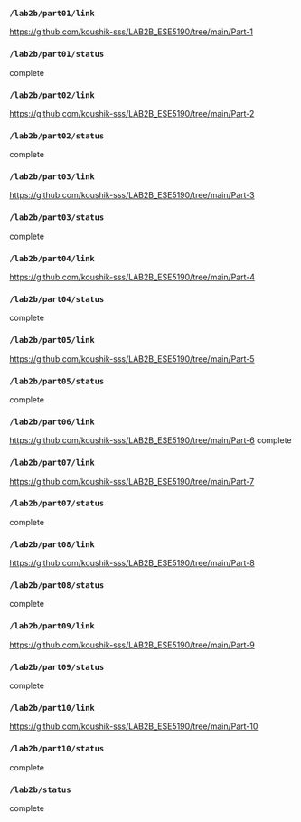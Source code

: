 ### `/lab2b/part01/link`
https://github.com/koushik-sss/LAB2B_ESE5190/tree/main/Part-1
### `/lab2b/part01/status`
complete
### `/lab2b/part02/link`
https://github.com/koushik-sss/LAB2B_ESE5190/tree/main/Part-2
### `/lab2b/part02/status`
complete
### `/lab2b/part03/link`
https://github.com/koushik-sss/LAB2B_ESE5190/tree/main/Part-3
### `/lab2b/part03/status`
complete
### `/lab2b/part04/link`
https://github.com/koushik-sss/LAB2B_ESE5190/tree/main/Part-4
### `/lab2b/part04/status`
complete
### `/lab2b/part05/link`
https://github.com/koushik-sss/LAB2B_ESE5190/tree/main/Part-5
### `/lab2b/part05/status`
complete
### `/lab2b/part06/link`
https://github.com/koushik-sss/LAB2B_ESE5190/tree/main/Part-6
complete
### `/lab2b/part07/link`
https://github.com/koushik-sss/LAB2B_ESE5190/tree/main/Part-7
### `/lab2b/part07/status`
complete
### `/lab2b/part08/link`
https://github.com/koushik-sss/LAB2B_ESE5190/tree/main/Part-8
### `/lab2b/part08/status`
complete
### `/lab2b/part09/link`
https://github.com/koushik-sss/LAB2B_ESE5190/tree/main/Part-9
### `/lab2b/part09/status`
complete
### `/lab2b/part10/link`
https://github.com/koushik-sss/LAB2B_ESE5190/tree/main/Part-10
### `/lab2b/part10/status`
complete
### `/lab2b/status`
complete
